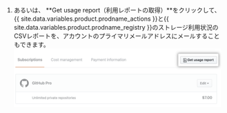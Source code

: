 1. あるいは、 **Get usage report（利用レポートの取得）**をクリックして、{{ site.data.variables.product.prodname_actions }}と{{ site.data.variables.product.prodname_registry }}のストレージ利用状況のCSVレポートを、アカウントのプライマリメールアドレスにメールすることもできます。 ![CSVレポートのダウンロード](/assets/images/help/billing/actions-packages-report-download.png)
